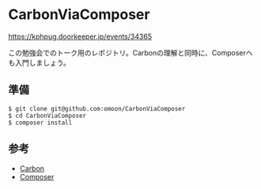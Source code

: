 # CarbonViaComposer

https://kphpug.doorkeeper.jp/events/34365

この勉強会でのトーク用のレポジトリ。Carbonの理解と同時に、Composerへも入門しましょう。

## 準備

```
$ git clone git@github.com:omoon/CarbonViaComposer
$ cd CarbonViaComposer
$ composer install
```

## 参考

* [Carbon](http://carbon.nesbot.com)
* [Composer](https://getcomposer.org)
